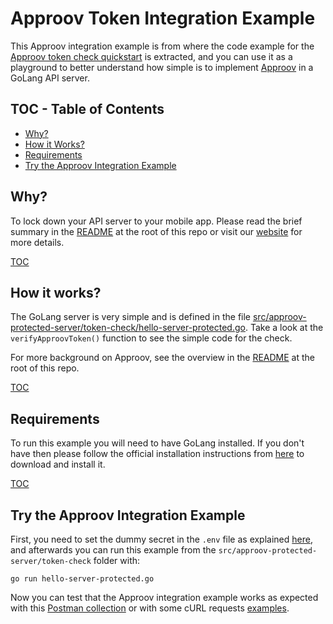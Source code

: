 # Approov Token Integration Example

This Approov integration example is from where the code example for the [Approov token check quickstart](/docs/APPROOV_TOKEN_QUICKSTART.md) is extracted, and you can use it as a playground to better understand how simple is to implement [Approov](https://approov.io) in a GoLang API server.

## TOC - Table of Contents

* [Why?](#why)
* [How it Works?](#how-it-works)
* [Requirements](#requirements)
* [Try the Approov Integration Example](#try-the-approov-integration-example)


## Why?

To lock down your API server to your mobile app. Please read the brief summary in the [README](/README.md#why) at the root of this repo or visit our [website](https://approov.io/product.html) for more details.

[TOC](#toc---table-of-contents)


## How it works?

The GoLang server is very simple and is defined in the file [src/approov-protected-server/token-check/hello-server-protected.go](src/approov-protected-server/token-check/hello-server-protected.go). Take a look at the `verifyApproovToken()` function to see the simple code for the check.

For more background on Approov, see the overview in the [README](/README.md#how-it-works) at the root of this repo.

[TOC](#toc---table-of-contents)


## Requirements

To run this example you will need to have GoLang installed. If you don't have then please follow the official installation instructions from [here](https://golang.org/doc/install) to download and install it.

[TOC](#toc---table-of-contents)


## Try the Approov Integration Example

First, you need to set the dummy secret in the `.env` file as explained [here](/README.md#the-dummy-secret), and afterwards you can run this example from the `src/approov-protected-server/token-check` folder with:

```
go run hello-server-protected.go
```

Now you can test that the Approov integration example works as expected with this [Postman collection](/README.md#testing-with-postman) or with some cURL requests [examples](/README.md#testing-with-curl).
